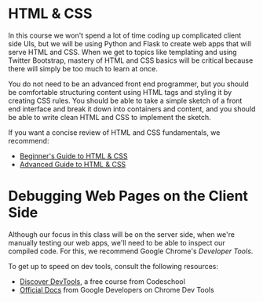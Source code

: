 <!-- 
author: Benjamin White
type: 3pc
time: 120 minutes
name: Front End Basics
 -->

# HTML & CSS

In this course we won't spend a lot of time coding up complicated client side UIs, but we will be using Python and Flask to create web apps that will serve HTML and CSS. When we get to topics like templating and using Twitter Bootstrap, mastery of HTML and CSS basics will be critical because there will simply be too much to learn at once.

You do not need to be an advanced front end programmer, but you should be comfortable structuring content using HTML tags and styling it by creating CSS rules. You should be able to take a simple sketch of a front end interface and break it down into containers and content, and you should be able to write clean HTML and CSS to implement the sketch.

If you want a concise review of HTML and CSS fundamentals, we recommend:

*	[Beginner's Guide to HTML & CSS](http://learn.shayhowe.com/)
*	[Advanced Guide to HTML & CSS](http://learn.shayhowe.com/advanced-html-css/)

# Debugging Web Pages on the Client Side

Although our focus in this class will be on the server side, when we're manually testing our web apps, we'll need to be able to inspect our compiled code. For this, we recommend Google Chrome's *Developer Tools*.  

To get up to speed on dev tools, consult the following resources:

*	[Discover DevTools](http://discover-devtools.codeschool.com/), a free course from Codeschool
*	[Official Docs](https://developers.google.com/chrome-developer-tools/) from Google Developers on Chrome Dev Tools


